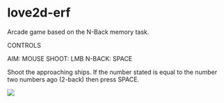 # love2d-erf
Arcade game based on the N-Back memory task.

CONTROLS

  AIM: MOUSE
  SHOOT: LMB
  N-BACK: SPACE
  
Shoot the approaching ships. If the number stated is equal to the number two numbers ago (2-back) then press SPACE.

![](erf.gif)
